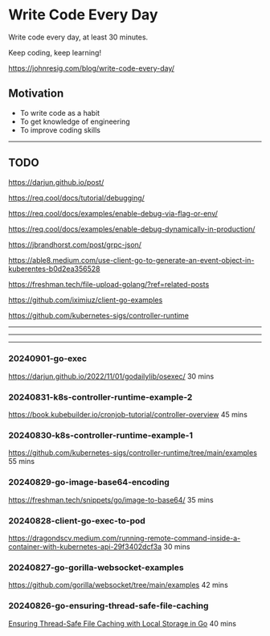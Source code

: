 # Write Code Every Day

Write code every day, at least 30 minutes. 

Keep coding, keep learning!  

https://johnresig.com/blog/write-code-every-day/

## Motivation

* To write code as a habit
* To get knowledge of engineering
* To improve coding skills

---

## TODO

https://darjun.github.io/post/

https://req.cool/docs/tutorial/debugging/

https://req.cool/docs/examples/enable-debug-via-flag-or-env/

https://req.cool/docs/examples/enable-debug-dynamically-in-production/

https://jbrandhorst.com/post/grpc-json/

https://able8.medium.com/use-client-go-to-generate-an-event-object-in-kuberentes-b0d2ea356528

https://freshman.tech/file-upload-golang/?ref=related-posts

https://github.com/iximiuz/client-go-examples

https://github.com/kubernetes-sigs/controller-runtime

------

------

------

### 20240901-go-exec

https://darjun.github.io/2022/11/01/godailylib/osexec/  30 mins

### 20240831-k8s-controller-runtime-example-2

https://book.kubebuilder.io/cronjob-tutorial/controller-overview 45 mins

### 20240830-k8s-controller-runtime-example-1

https://github.com/kubernetes-sigs/controller-runtime/tree/main/examples 55 mins

### 20240829-go-image-base64-encoding

https://freshman.tech/snippets/go/image-to-base64/ 35 mins 


### 20240828-client-go-exec-to-pod

https://dragondscv.medium.com/running-remote-command-inside-a-container-with-kubernetes-api-29f3402dcf3a 30 mins

### 20240827-go-gorilla-websocket-examples

https://github.com/gorilla/websocket/tree/main/examples  42 mins

### 20240826-go-ensuring-thread-safe-file-caching

[Ensuring Thread-Safe File Caching with Local Storage in Go](https://medium.com/@radhian.amri/ensuring-thread-safe-file-caching-with-local-storage-in-go-8d137fb7d6d4) 40 mins